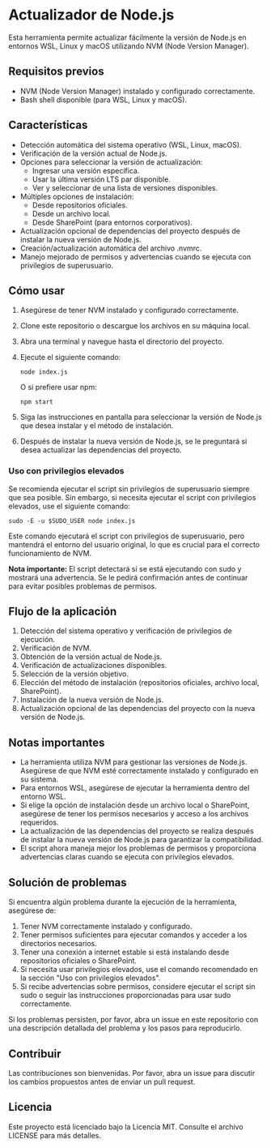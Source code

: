# Actualizador de Node.js

Esta herramienta permite actualizar fácilmente la versión de Node.js en entornos WSL, Linux y macOS utilizando NVM (Node Version Manager).

## Requisitos previos

- NVM (Node Version Manager) instalado y configurado correctamente.
- Bash shell disponible (para WSL, Linux y macOS).

## Características

- Detección automática del sistema operativo (WSL, Linux, macOS).
- Verificación de la versión actual de Node.js.
- Opciones para seleccionar la versión de actualización:
  - Ingresar una versión específica.
  - Usar la última versión LTS par disponible.
  - Ver y seleccionar de una lista de versiones disponibles.
- Múltiples opciones de instalación:
  - Desde repositorios oficiales.
  - Desde un archivo local.
  - Desde SharePoint (para entornos corporativos).
- Actualización opcional de dependencias del proyecto después de instalar la nueva versión de Node.js.
- Creación/actualización automática del archivo .nvmrc.
- Manejo mejorado de permisos y advertencias cuando se ejecuta con privilegios de superusuario.

## Cómo usar

1. Asegúrese de tener NVM instalado y configurado correctamente.
2. Clone este repositorio o descargue los archivos en su máquina local.
3. Abra una terminal y navegue hasta el directorio del proyecto.
4. Ejecute el siguiente comando:

   ```
   node index.js
   ```

   O si prefiere usar npm:

   ```
   npm start
   ```

5. Siga las instrucciones en pantalla para seleccionar la versión de Node.js que desea instalar y el método de instalación.
6. Después de instalar la nueva versión de Node.js, se le preguntará si desea actualizar las dependencias del proyecto.

### Uso con privilegios elevados

Se recomienda ejecutar el script sin privilegios de superusuario siempre que sea posible. Sin embargo, si necesita ejecutar el script con privilegios elevados, use el siguiente comando:

```
sudo -E -u $SUDO_USER node index.js
```

Este comando ejecutará el script con privilegios de superusuario, pero mantendrá el entorno del usuario original, lo que es crucial para el correcto funcionamiento de NVM.

**Nota importante:** El script detectará si se está ejecutando con sudo y mostrará una advertencia. Se le pedirá confirmación antes de continuar para evitar posibles problemas de permisos.

## Flujo de la aplicación

1. Detección del sistema operativo y verificación de privilegios de ejecución.
2. Verificación de NVM.
3. Obtención de la versión actual de Node.js.
4. Verificación de actualizaciones disponibles.
5. Selección de la versión objetivo.
6. Elección del método de instalación (repositorios oficiales, archivo local, SharePoint).
7. Instalación de la nueva versión de Node.js.
8. Actualización opcional de las dependencias del proyecto con la nueva versión de Node.js.

## Notas importantes

- La herramienta utiliza NVM para gestionar las versiones de Node.js. Asegúrese de que NVM esté correctamente instalado y configurado en su sistema.
- Para entornos WSL, asegúrese de ejecutar la herramienta dentro del entorno WSL.
- Si elige la opción de instalación desde un archivo local o SharePoint, asegúrese de tener los permisos necesarios y acceso a los archivos requeridos.
- La actualización de las dependencias del proyecto se realiza después de instalar la nueva versión de Node.js para garantizar la compatibilidad.
- El script ahora maneja mejor los problemas de permisos y proporciona advertencias claras cuando se ejecuta con privilegios elevados.

## Solución de problemas

Si encuentra algún problema durante la ejecución de la herramienta, asegúrese de:

1. Tener NVM correctamente instalado y configurado.
2. Tener permisos suficientes para ejecutar comandos y acceder a los directorios necesarios.
3. Tener una conexión a internet estable si está instalando desde repositorios oficiales o SharePoint.
4. Si necesita usar privilegios elevados, use el comando recomendado en la sección "Uso con privilegios elevados".
5. Si recibe advertencias sobre permisos, considere ejecutar el script sin sudo o seguir las instrucciones proporcionadas para usar sudo correctamente.

Si los problemas persisten, por favor, abra un issue en este repositorio con una descripción detallada del problema y los pasos para reproducirlo.

## Contribuir

Las contribuciones son bienvenidas. Por favor, abra un issue para discutir los cambios propuestos antes de enviar un pull request.

## Licencia

Este proyecto está licenciado bajo la Licencia MIT. Consulte el archivo LICENSE para más detalles.
